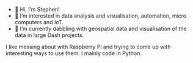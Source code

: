 - 👋 Hi, I’m Stephen!
- 👀 I’m interested in data analysis and visualisation, automation, micro computers and IoT.
- 🌱 I’m currently dabbling with geospatial data and visualisation of the data in large Dash projects.

I like messing about with Raspberry Pi and trying to come up with interesting ways to use them.
I mainly code in Python.

<!---
stegr81/stegr81 is a ✨ special ✨ repository because its `README.md` (this file) appears on your GitHub profile.
You can click the Preview link to take a look at your changes.
--->
